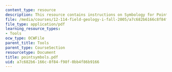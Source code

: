 ```yaml
---
content_type: resource
description: This resource contains instructions on Symbology for Point Data.
file: /media/courses/12-114-field-geology-i-fall-2005/a7c682b6166c8f84f98f0bb4f86b9166_pointsymbols.pdf
file_type: application/pdf
learning_resource_types:
- Tools
ocw_type: OCWFile
parent_title: Tools
parent_type: CourseSection
resourcetype: Document
title: pointsymbols.pdf
uid: a7c682b6-166c-8f84-f98f-0bb4f86b9166
---
```

